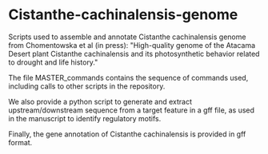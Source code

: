 # Cistanthe-cachinalensis-genome


Scripts used to assemble and annotate Cistanthe cachinalensis genome from Chomentowska et al (in press): "High-quality genome of the Atacama Desert plant Cistanthe cachinalensis and its photosynthetic behavior related to drought and life history."

The file MASTER_commands contains the sequence of commands used, including calls to other scripts in the repository.

We also provide a python script to generate and extract upstream/downstream sequence from a target feature in a gff file, as used in the manuscript to identify regulatory motifs. 

Finally, the gene annotation of Cistanthe cachinalensis is provided in gff format.

